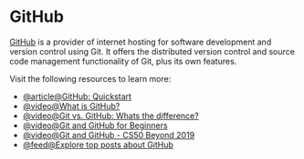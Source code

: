 # GitHub

[GitHub](https://github.com) is a provider of internet hosting for software development and version control using Git. It offers the distributed version control and source code management functionality of Git, plus its own features.

Visit the following resources to learn more:

- [@article@GitHub: Quickstart](https://docs.github.com/en/get-started/quickstart/hello-world)
- [@video@What is GitHub?](https://www.youtube.com/watch?v=w3jLJU7DT5E)
- [@video@Git vs. GitHub: Whats the difference?](https://www.youtube.com/watch?v=wpISo9TNjfU)
- [@video@Git and GitHub for Beginners](https://www.youtube.com/watch?v=RGOj5yH7evk)
- [@video@Git and GitHub - CS50 Beyond 2019](https://www.youtube.com/watch?v=eulnSXkhE7I)
- [@feed@Explore top posts about GitHub](https://app.daily.dev/tags/github?ref=roadmapsh)

